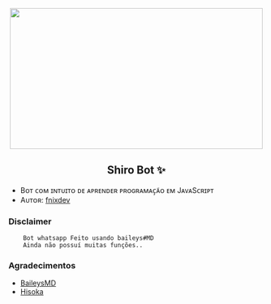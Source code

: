 <p align="center">
  <img src="https://c.tenor.com/AQw5BIsQFRAAAAAC/shiro-ngnl.gif" width="498" height="278"/>
</p>
<h2 align="center">
  <b>Shiro Bot ✨</b>
</h2>

* Bᴏᴛ ᴄᴏᴍ ɪɴᴛᴜɪᴛᴏ ᴅᴇ ᴀᴘʀᴇɴᴅᴇʀ ᴘʀᴏɢʀᴀᴍᴀᴄ̧ᴀ̃ᴏ ᴇᴍ JᴀᴠᴀSᴄʀɪᴘᴛ 
* Aᴜᴛᴏʀ: [fnixdev](https://github.com/fnixdev)

### Disclaimer
```
    Bot whatsapp Feito usando baileys#MD
    Ainda não possuí muitas funções..
```

### Agradecimentos

* [BaileysMD](https://github.com/adiwajshing/baileys/tree/multi-device)
* [Hisoka](https://github.com/DikaArdnt/Hisoka-Morou)